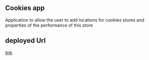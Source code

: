 ## Cookies app

Application to allow the user to add locations for cookies stores and  properties of the performance of this store

## deployed Url
[link](https://github.com/ahmadalrasheed/deploy-nextjs/pull/1)
